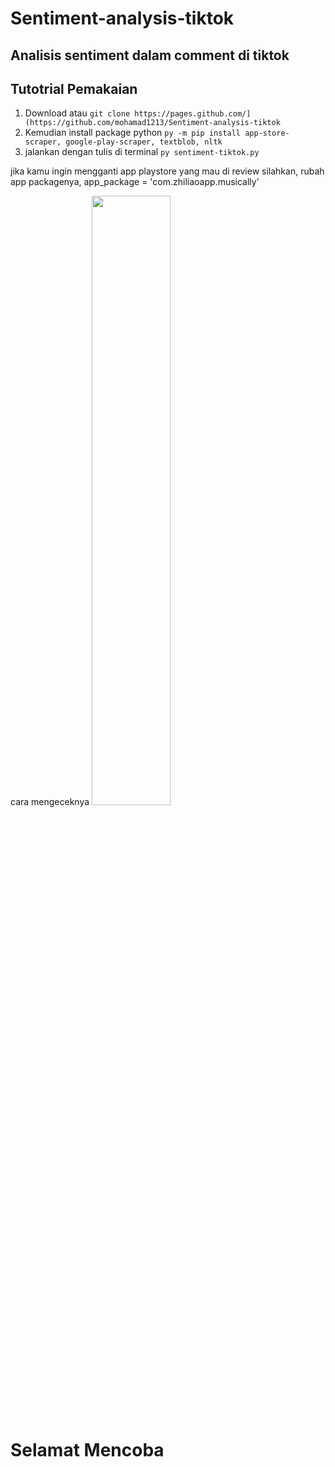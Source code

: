 # Sentiment-analysis-tiktok

## Analisis sentiment dalam comment di tiktok 

## Tutotrial Pemakaian 
1. Download atau ``git clone https://pages.github.com/](https://github.com/mohamad1213/Sentiment-analysis-tiktok``
2. Kemudian install package python ``py -m pip install app-store-scraper, google-play-scraper, textblob, nltk``
3. jalankan dengan tulis di terminal
 ``py sentiment-tiktok.py``

jika kamu ingin mengganti app playstore yang mau di review silahkan, rubah app packagenya, 
app_package = 'com.zhiliaoapp.musically'

cara mengeceknya 
<img src="https://cdn.techmesto.com/wp-content/uploads/2018/05/Play-Store-package-name.jpg" width="50%" height="50%"/>


# Selamat Mencoba



